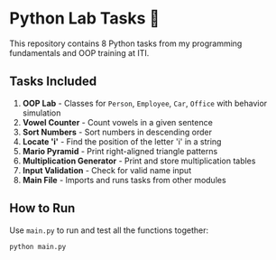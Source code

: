 # Python Lab Tasks 🐍

This repository contains 8 Python tasks from my programming fundamentals and OOP training at ITI.

## Tasks Included

1. **OOP Lab** - Classes for `Person`, `Employee`, `Car`, `Office` with behavior simulation
2. **Vowel Counter** - Count vowels in a given sentence
3. **Sort Numbers** - Sort numbers in descending order
4. **Locate 'i'** - Find the position of the letter 'i' in a string
5. **Mario Pyramid** - Print right-aligned triangle patterns
6. **Multiplication Generator** - Print and store multiplication tables
7. **Input Validation** - Check for valid name input
8. **Main File** - Imports and runs tasks from other modules

## How to Run

Use `main.py` to run and test all the functions together:

```bash
python main.py
